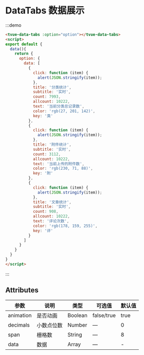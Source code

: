 # DataTabs 数据展示



:::demo 
```html
<tvue-data-tabs :option="option"></tvue-data-tabs>
<script>
export default {
  data(){
    return {
      option: {
        data: [
          {
            click: function (item) {
              alert(JSON.stringify(item));
            },
            title: '分类统计',
            subtitle: '实时',
            count: 7993,
            allcount: 10222,
            text: '当前分类总记录数',
            color: 'rgb(27, 201, 142)',
            key: '类'
          },
          {
            click: function (item) {
              alert(JSON.stringify(item));
            },
            title: '附件统计',
            subtitle: '实时',
            count: 3112,
            allcount: 10222,
            text: '当前上传的附件数',
            color: 'rgb(230, 71, 88)',
            key: '附'
          },
          {
            click: function (item) {
              alert(JSON.stringify(item));
            },
            title: '文章统计',
            subtitle: '实时',
            count: 908,
            allcount: 10222,
            text: '评论次数',
            color: 'rgb(178, 159, 255)',
            key: '评'
          }
        ]
      }
    }
  }
}
</script>

```
:::

## Attributes

| 参数      | 说明       | 类型    | 可选值     | 默认值 |
| --------- | ---------- | ------- | ---------- | ------ |
| animation | 是否动画   | Boolean | false/true | true   |
| decimals  | 小数点位数 | Number  | —          | 0      |
| span      | 栅格数     | String  | —          | 8      |
| data      | 数据       | Array   | —          | -      |
